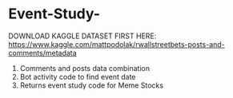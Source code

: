 # Event-Study-

DOWNLOAD KAGGLE DATASET FIRST HERE: https://www.kaggle.com/mattpodolak/rwallstreetbets-posts-and-comments/metadata

1. Comments and posts data combination
2. Bot activity code to find event date
3. Returns event study code for Meme Stocks
